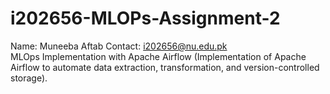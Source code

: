 # i202656-MLOPs-Assignment-2
Name: Muneeba Aftab 
Contact: i202656@nu.edu.pk  
MLOps Implementation with Apache Airflow (Implementation of Apache Airflow to automate data extraction, transformation, and version-controlled storage).
